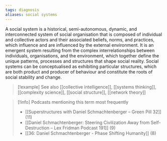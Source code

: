 ```yaml
---
tags: diagnosis
aliases: social systems
---
```


A social system is a historical, semi-autonomous, dynamic, and interconnected system of social organisation that is composed of individual and collective actors and their associated beliefs, norms, and practices, which influence and are influenced by the external environment. It is an emergent system resulting from the complex interrelationships between individuals, organisations, and the environment, which together define the unique patterns, processes and structures that shape social reality. Social systems can be conceptualised as exhibiting particular structures, which are both product and producer of behaviour and constitute the roots of social stability and change.

> [!example] See also
> [[collective intelligence]], [[systems thinking]], [[complexity science]], [[social structure]], [[network theory]]

> [!info] Podcasts mentioning this term most frequently
> * [[Superstructures with Daniel Schmachtenberger – Green Pill 32]] (11)
> * [[Daniel Schmachtenberger: Steering Civilization Away from Self-Destruction – Lex Fridman Podcast 191]] (9)
> * [[36: Daniel Schmachtenberger - Phase Shifting Humanity]] (8)
